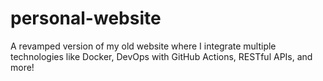 # personal-website
A revamped version of my old website where I integrate multiple technologies like Docker, DevOps with GitHub Actions, RESTful APIs, and more! 
